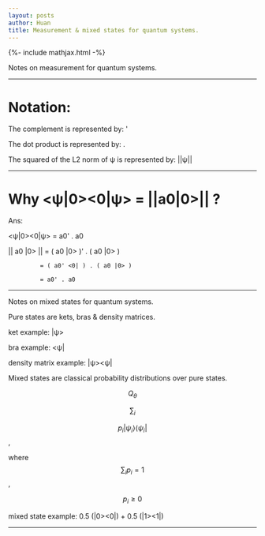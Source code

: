 ```yaml
---
layout: posts
author: Huan
title: Measurement & mixed states for quantum systems.
---
```

{%- include mathjax.html -%}

Notes on measurement for quantum systems.

---

# Notation:

The complement is represented by: '

The dot product is represented by: .

The squared of the L2 norm of ψ is represented by: ||ψ||

---

# Why <ψ|0><0|ψ> = ||a0|0>|| ?

Ans:

<ψ|0><0|ψ> = a0' . a0

|| a0 |0> || = ( a0 |0> )' . ( a0 |0> )

             = ( a0' <0| ) . ( a0 |0> )

             = a0' . a0

---

Notes on mixed states for quantum systems.

Pure states are kets, bras & density matrices.

ket example: |ψ>

bra example: <ψ|

density matrix example: |ψ><ψ|

Mixed states are classical probability distributions over pure states.

$$Q_{\theta}$$

$$\sum_{i}$$

$$p_{i}|\psi_{i}\rangle\langle\psi_{i}|$$,

where $$\sum_{i} p_{i}=1$$,

$$p_{i}\geq 0$$

mixed state example: 0.5 (|0><0|) + 0.5 (|1><1|)

---

<br>
